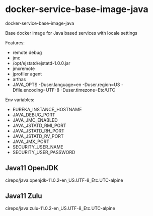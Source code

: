 # docker-service-base-image-java

docker-service-base-image-java


Base docker image for Java based services with locale settings

Features:

- remote debug
- jmc
- /opt/ejstatd/ejstatd-1.0.0.jar
- jmxremote
- jprofiler agent
- arthas
- JAVA_OPTS -Duser.language=en -Duser.region=US -Dfile.encoding=UTF-8 -Duser.timezone=Etc/UTC

Env variables:

- EUREKA_INSTANCE_HOSTNAME
- JAVA_DEBUG_PORT
- JAVA_JMC_ENABLED
- JAVA_JSTATD_RMI_PORT
- JAVA_JSTATD_RH_PORT
- JAVA_JSTATD_RV_PORT
- JAVA_JMX_PORT
- SECURITY_USER_NAME
- SECURITY_USER_PASSWORD

## Java11 OpenJDK

cirepo/java:openjdk-11.0.2-en_US.UTF-8_Etc.UTC-alpine


## Java11 Zulu

cirepo/java:zulu-11.0.2-en_US.UTF-8_Etc.UTC-alpine
